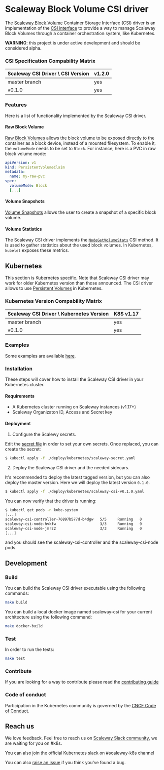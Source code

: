 # Scaleway Block Volume CSI driver

The [Scaleway Block Volume](https://www.scaleway.com/en/block-storage/) Container Storage Interface (CSI) driver is an implementation of the [CSI interface](https://github.com/container-storage-interface/spec/blob/master/spec.md) to provide a way to manage Scaleway Block Volumes through a container orchestration system, like Kubernetes.

**WARNING**: this project is under active development and should be considered alpha.

### CSI Specification Compability Matrix

| Scaleway CSI Driver \ CSI Version      | v1.2.0 |
|----------------------------------------|--------|
| master branch                          | yes    |
| v0.1.0                                 | yes    |

### Features

Here is a list of functionality implemented by the Scaleway CSI driver.

#### Raw Block Volume

[Raw Block Volumes](https://kubernetes.io/blog/2019/03/07/raw-block-volume-support-to-beta/) allows the block volume to be exposed directly to the container as a block device, instead of a mounted filesystem. To enable it, the `volumeMode` needs to be set to `Block`. For instance, here is a PVC in raw block volume mode:
```yaml
apiVersion: v1
kind: PersistentVolumeClaim
metadata:
  name: my-raw-pvc
spec:
  volumeMode: Block
  [...]
```

#### Volume Snapshots

[Volume Snapshots](https://kubernetes.io/docs/concepts/storage/volume-snapshots/) allows the user to create a snapshot of a specific block volume. 

#### Volume Statistics

The Scaleway CSI driver implements the [`NodeGetVolumeStats`](https://github.com/container-storage-interface/spec/blob/master/spec.md#nodegetvolumestats) CSI method. It is used to gather statistics about the used block volumes. In Kubernetes, `kubelet` exposes these metrics.

## Kubernetes

This section is Kubernetes specific. Note that Scaleway CSI driver may work for older Kubernetes version than those announced.
The CSI driver allows to use [Persistent Volumes](https://kubernetes.io/docs/concepts/storage/persistent-volumes/) in Kubernetes.

### Kubernetes Version Compability Matrix

| Scaleway CSI Driver \ Kubernetes Version | K8S v1.17 |
|------------------------------------------|-----------|
| master branch                            | yes       |
| v0.1.0                                   | yes       |

### Examples

Some examples are available [here](./examples/kubernetes).

### Installation

These steps will cover how to install the Scaleway CSI driver in your Kubernetes cluster.

#### Requirements

* A Kubernetes cluster running on Scaleway instances (v1.17+)
* Scaleway Organizaton ID, Access and Secret key

#### Deployment

1. Configure the Scalewy secrets.

Edit the [secret file](./deploy/kubernetes/scaleway-secret.yaml) in order to set your own secrets.
Once replaced, you can create the secret:
```bash
$ kubectl apply -f ./deploy/kubernetes/scaleway-secret.yaml
```

2. Deploy the Scaleway CSI driver and the needed sidecars.

It's recommended to deploy the latest tagged version, but you can also deploy the master version. Here we will deploy the latest version `0.1.0`.
```bash
$ kubectl apply -f ./deploy/kubernetes/scaleway-csi-v0.1.0.yaml
```

You can now verify that the driver is running:
```bash
$ kubectl get pods -n kube-system
[...]
scaleway-csi-controller-76897b577d-b4dgw   5/5     Running   0          3m
scaleway-csi-node-hvkfw                    3/3     Running   0          3m
scaleway-csi-node-jmrz2                    3/3     Running   0          3m
[...]
```
and you should see the scaleway-csi-controller and the scaleway-csi-node pods.

## Development

### Build

You can build the Scaleway CSI driver executable using the following commands:
```bash
make build
```

You can build a local docker image named scaleway-csi for your current architecture using the following command:
```bash
make docker-build
```

### Test

In order to run the tests:
```bash
make test
```

### Contribute

If you are looking for a way to contribute please read the [contributing guide](./CONTRIBUTING.md)

### Code of conduct

Participation in the Kubernetes community is governed by the [CNCF Code of Conduct](https://github.com/cncf/foundation/blob/master/code-of-conduct.md).

## Reach us

We love feedback. Feel free to reach us on [Scaleway Slack community](https://slack.scaleway.com), we are waiting for you on #k8s.

You can also join the official Kubernetes slack on #scaleway-k8s channel

You can also [raise an issue](https://github.com/scaleway/scaleway-csi/issues/new) if you think you've found a bug.
